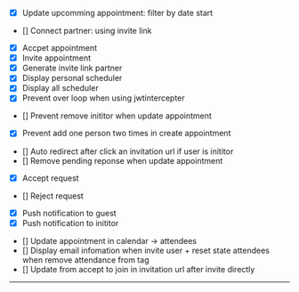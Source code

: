 -   [x] Update upcomming appointment: filter by date start
-   [] Connect partner: using invite link
-   [x] Accpet appointment
-   [x] Invite appointment
-   [x] Generate invite link partner
-   [x] Display personal scheduler
-   [x] Display all scheduler
-   [x] Prevent over loop when using jwtintercepter
-   [] Prevent remove inititor when update appointment
-   [x] Prevent add one person two times in create appointment
-   [] Auto redirect after click an invitation url if user is inititor
-   [] Remove pending reponse when update appointment
-   [x] Accept request
-   [] Reject request
-   [x] Push notification to guest
-   [x] Push notification to inititor
-   [] Update appointment in calendar -> attendees
-   [] Display email infomation when invite user + reset state attendees when remove attendance from tag
-   [] Update from accept to join in invitation url after invite directly
---